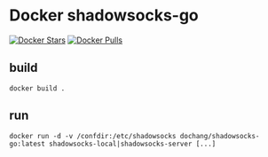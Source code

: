 Docker shadowsocks-go
=====================

[![Docker Stars](https://img.shields.io/docker/stars/dochang/shadowsocks-go.svg)](https://hub.docker.com/r/dochang/shadowsocks-go/)
[![Docker Pulls](https://img.shields.io/docker/pulls/dochang/shadowsocks-go.svg)](https://hub.docker.com/r/dochang/shadowsocks-go/)

build
-----

    docker build .

run
---

    docker run -d -v /confdir:/etc/shadowsocks dochang/shadowsocks-go:latest shadowsocks-local|shadowsocks-server [...]

